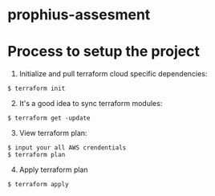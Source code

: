 # prophius-assesment

# Process to setup the project

1. Initialize and pull terraform cloud specific dependencies:
```
$ terraform init
```
2. It's a good idea to sync terraform modules: 
```
$ terraform get -update
```
3. View terraform plan:
```
$ input your all AWS crendentials
$ terraform plan
```
4. Apply terraform plan 
```
$ terraform apply
```
